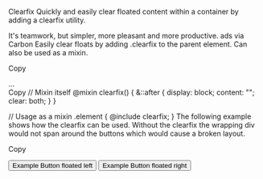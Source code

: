 

Clearfix
Quickly and easily clear floated content within a container by adding a clearfix utility.

It's teamwork, but simpler, more pleasant and more productive.
ads via Carbon
Easily clear floats by adding .clearfix to the parent element. Can also be used as a mixin.

Copy
<div class="clearfix">...</div>
Copy
// Mixin itself
@mixin clearfix() {
  &::after {
    display: block;
    content: "";
    clear: both;
  }
}

// Usage as a mixin
.element {
  @include clearfix;
}
The following example shows how the clearfix can be used. Without the clearfix the wrapping div would not span around the buttons which would cause a broken layout.

Copy
<div class="bg-info clearfix">
  <button type="button" class="btn btn-secondary float-left">Example Button floated left</button>
  <button type="button" class="btn btn-secondary float-right">Example Button floated right</button>
</div>
